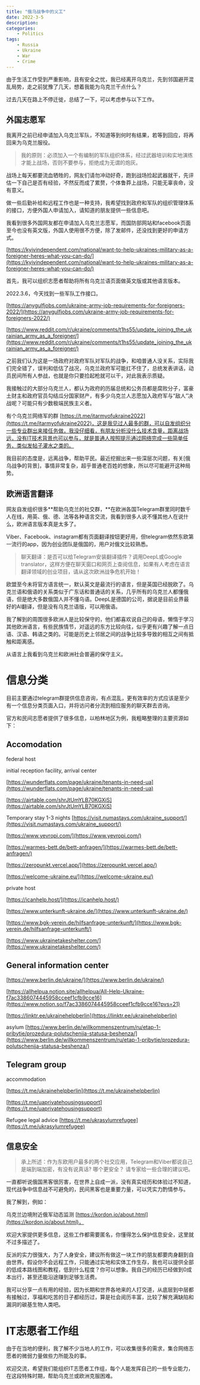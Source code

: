 ```yaml
---
title: "俄乌战争中的义工"
date: 2022-3-5
description: 
categories:
    - Politics
tags:  
    - Russia
    - Ukraine
    - War
    - Crime
---
```



由于生活工作受到严重影响，且有安全之忧，我已经离开乌克兰，先到邻国避开混乱局势，走之前犹豫了几天，想着我能为乌克兰干点什么？

过去几天在路上不停迁徙，总结了一下，可以考虑参与以下工作。

## **外国志愿军**

我离开之前已经申请加入乌克兰军队，不知道等到何时有结果，若等到回应，将再回来为乌克兰服役。

> 我的原则：必须加入一个有编制的军队组织体系，经过武器培训和实地演练才能上战场，否则不要参与，拒绝成为无谓的炮灰。
> 

战场上每天都要流血牺牲的，网友们请勿冲动好奇，跑到战场捡起武器就干，先评估一下自己是否有经验，不然反而成了累赘，个体鲁莽上战场，只能无辜丧命，没有意义。

做一些后勤补给和远程工作也是一种支持，我希望找到政府和军队的组织管理体系的接口，方便外国人申请加入，请知道的朋友提供一些信息吧。

我看到很多外国网友都在申请加入乌克兰志愿军，而国防部网站和facebook页面至今也没有英文版，外国人使用很不方便，除了发邮件，还没找到更好的申请方式。

[https://kyivindependent.com/national/want-to-help-ukraines-military-as-a-foreigner-heres-what-you-can-do/](https://kyivindependent.com/national/want-to-help-ukraines-military-as-a-foreigner-heres-what-you-can-do/)

首先，我可以组织志愿者帮助将所有乌克兰语页面做英文版或其他语言版本。

2022.3.6，今天找到一些军队工作接口。

[https://anygulfjobs.com/ukraine-army-job-requirements-for-foreigners-2022/](https://anygulfjobs.com/ukraine-army-job-requirements-for-foreigners-2022/)

[https://www.reddit.com/r/ukraine/comments/t1hs55/update_joining_the_ukrainian_army_as_a_foreigner/](https://www.reddit.com/r/ukraine/comments/t1hs55/update_joining_the_ukrainian_army_as_a_foreigner/)

之前我们认为这是一场政府对政府军队对军队的战争，和咱普通人没关系，实际我们完全错了，误判和低估了战况，乌克兰政府军可能扛不住了，总统发表讲话，动员民间所有人参战，也就是你只要捡起枪就可以干，对此我表示质疑。

我接触过的大部分乌克兰人，都认为政府的历届总统和公务员都是腐败分子，富豪土财主和政府官员勾结瓜分国家财产，有多少乌克兰人志愿加入政府军与“敌人”决战呢？可能只有少数极端民族主义者。

有个乌克兰网络军的群 [https://t.me/itarmyofukraine2022](https://t.me/itarmyofukraine2022)，这是我见过人最多的群，可以自发组织分一些专业群出来接任务做，我没仔细看，有朋友分析没什么技术含量，距离战场远，没有IT技术背景也可以参与，就是普通人按照提示通过网络完成一些简单任务，类似发帖子灌水之类的。

我目前的态度是，远离战争，帮助平民。最近挖掘出来一些深层次问题，有关[俄乌战争的背景]，事情非常复杂，超乎普通老百姓的想象，所以尽可能避开这种局势。

## 欧洲语言翻译

网友自发组织很多**帮助乌克兰的社交群，**在欧洲各国Telegram群里同时数千人在线，用英、俄、德、法等各种语言交流，我看到很多人说不懂其他人在说什么，欧洲语言版本真是太多了。

Viber、Facebook、instagram都有页面翻译按钮更好用，但telegram依然东欧第一流行的app，因为创业团队是俄国的，用户对俄文比较熟悉。

> 聊天翻译：是否可以给Telegram安装翻译插件？调用DeepL或Google translator，这样方便在聊天窗口和网页上查阅信息，如果有人考虑在语言翻译领域的创业项目，请从这次欧洲战争危机开始！
> 

欧盟至今未将官方语言统一，默认英文是最流行的语言，但是英国已经脱欧了。乌克兰语和俄语的关系类似于广东话和普通话的关系，几乎所有的乌克兰人都懂俄语，但是绝大多数俄国人并不懂乌语。DeepL是德国的公司，据说是目前业界最好的AI翻译，但是没有乌克兰语版，可以用俄语。

我了解到的周围很多欧洲人是比较保守的，他们都喜欢说自己的母语，懒惰于学习其他欧洲语言，有些民族情节，对遥远的东方比较向往，似乎更有兴趣了解一点日语、汉语、韩语之类的。可能是历史上邻居之间的战争比较多导致的相互之间有抵触和距离感。

从语言上我看到乌克兰和欧洲社会普遍的保守主义。

# 信息分类

目前主要通过telegram群提供信息咨询，有点混乱，更有效率的方式应该是至少有一个信息分类页面入口，并将访问者分流到相应服务的聊天群去咨询。

官方和民间志愿者提供了很多信息，以柏林地区为例，我粗略整理的主要资源如下：

## Accomodation

federal host

initial reception facility, arrival center

[https://wunderflats.com/page/ukraine/tenants-in-need-ua](https://wunderflats.com/page/ukraine/tenants-in-need-ua)

[https://airtable.com/shrJtUmYLB70KGXiS](https://airtable.com/shrJtUmYLB70KGXiS)

Temporary stay 1-3 nights [https://visit.numastays.com/ukraine_support/](https://visit.numastays.com/ukraine_support/)

[https://www.yevropi.com/](https://www.yevropi.com/)

[https://warmes-bett.de/bett-anfragen/](https://warmes-bett.de/bett-anfragen/)

[https://zeropunkt.vercel.app/](https://zeropunkt.vercel.app/)

[https://welcome-ukraine.eu/](https://welcome-ukraine.eu/)

private host

[https://icanhelp.host/](https://icanhelp.host/)

[https://www.unterkunft-ukraine.de/](https://www.unterkunft-ukraine.de/)

[https://www.bgk-verein.de/hilfsanfrage-unterkunft/](https://www.bgk-verein.de/hilfsanfrage-unterkunft/)

[https://www.ukrainetakeshelter.com/](https://www.ukrainetakeshelter.com/)

## General information center

[https://www.berlin.de/ukraine/](https://www.berlin.de/ukraine/)

[https://allhelpua.notion.site/allhelpua/All-Help-Ukraine-f7ac3386074445958cceef1cfb9cce16](https://www.notion.so/f7ac3386074445958cceef1cfb9cce16?pvs=21)

[https://linktr.ee/ukrainehelpberlin](https://linktr.ee/ukrainehelpberlin)

asylum [https://www.berlin.de/willkommenszentrum/ru/etap-1-pribytie/prozedura-polutschenija-statusa-beshenza/](https://www.berlin.de/willkommenszentrum/ru/etap-1-pribytie/prozedura-polutschenija-statusa-beshenza/)


## Telegram group

accommodation

[https://t.me/ukrainehelpberlin](https://t.me/ukrainehelpberlin)

[https://t.me/uaprivatehousingsupport](https://t.me/uaprivatehousingsupport)

Refugee legal advice [https://t.me/ukrasylumrefugee](https://t.me/ukrasylumrefugee)

## 信息安全

> 承上所述：作为东欧用户最多的两个社交应用，Telegram和Viber都说自己是端到端加密，有没有说真话? 哪个更安全？ 请专家给一些合理的建议吧。
> 

一直都听说俄国黑客很厉害，在世界上自成一派，没有真实经历和体验过不知道，现代战争中信息战不可避免的，民间黑客也是重要力量，可以凭实力酌情参与。

我了解到，例如：

乌克兰边境附近俄军动态监测 [https://kordon.io/about.html](https://kordon.io/about.html)，

欢迎大家提供更多信息，这些工作都需要匿名，你懂得怎么保护信息安全，这里就不过多描述了。

反派的实力很强大，为了人身安全，建议所有做这一块工作的朋友都要肉身翻到自由世界。假设你不会远程工作，只能通过实地和实体工作生存，我也可以提供全部的低成本路线图和教程，低到什么程度？你可以想象。我自己的经历已经做到0成本出行，甚至还能沿途赚到足够生活费。

我可以分享一点有用的经验，因为长期和世界各地来的人打交道，从底层到中层都有接触过，享福和吃苦的日子都经历过，算是社会阅历丰富，比较了解充满缺陷和漏洞的碳基生物人类吧。

# IT志愿者工作组

由于在当地的便利，我了解不少当地人的工作，可以收集很多的需求，集合网络志愿者的微弱力量做些力所能及的事。

欢迎交流，希望我们能组织IT志愿者工作组，每个人能发挥自己的一些专业能力，在这段特殊时期，帮助乌克兰或欧洲克服困难。